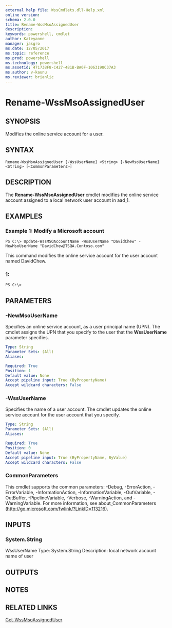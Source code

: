 ```yaml
---
external help file: WssCmdlets.dll-Help.xml
online version: 
schema: 2.0.0
title: Rename-WssMsoAssignedUser
description: 
keywords: powershell, cmdlet
author: Kateyanne
manager: jasgro
ms.date: 12/05/2017
ms.topic: reference
ms.prod: powershell
ms.technology: powershell
ms.assetid: 471738F8-C427-481B-BA6F-1063198C37A3
ms.author: v-kaunu
ms.reviewer: brianlic
---
```


# Rename-WssMsoAssignedUser

## SYNOPSIS
Modifies the online service account for a user.

## SYNTAX

```
Rename-WssMsoAssignedUser [-WssUserName] <String> [-NewMsoUserName] <String> [<CommonParameters>]
```

## DESCRIPTION
The **Rename-WssMsoAssignedUser** cmdlet modifies the online service account assigned to a local network user account in aad_1.

## EXAMPLES

### Example 1: Modify a Microsoft account
```
PS C:\> Update-WssMSOAccountName -WssUserName "DavidChew" -NewMsoUserName "DavidChew@TSQA.Contoso.com"
```

This command modifies the online service account for the user account named DavidChew.

### 1:
```
PS C:\>
```

## PARAMETERS

### -NewMsoUserName
Specifies an online service account, as a user principal name (UPN).
The cmdlet assigns the UPN that you specify to the user that the **WssUserName** parameter specifies.

```yaml
Type: String
Parameter Sets: (All)
Aliases: 

Required: True
Position: 1
Default value: None
Accept pipeline input: True (ByPropertyName)
Accept wildcard characters: False
```

### -WssUserName
Specifies the name of a user account.
The cmdlet updates the online service account for the user account that you specify.

```yaml
Type: String
Parameter Sets: (All)
Aliases: 

Required: True
Position: 0
Default value: None
Accept pipeline input: True (ByPropertyName, ByValue)
Accept wildcard characters: False
```

### CommonParameters
This cmdlet supports the common parameters: -Debug, -ErrorAction, -ErrorVariable, -InformationAction, -InformationVariable, -OutVariable, -OutBuffer, -PipelineVariable, -Verbose, -WarningAction, and -WarningVariable. For more information, see about_CommonParameters (http://go.microsoft.com/fwlink/?LinkID=113216).

## INPUTS

### System.String
WssUserName
Type: System.String
Description: local network account name of user

## OUTPUTS

## NOTES

## RELATED LINKS

[Get-WssMsoAssignedUser](./Get-WssMsoAssignedUser.md)

